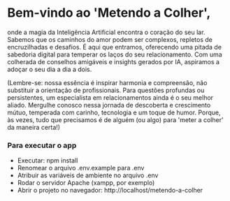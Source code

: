 # Bem-vindo ao 'Metendo a Colher', 

onde a magia da Inteligência Artificial encontra o coração do seu lar. 
Sabemos que os caminhos do amor podem ser complexos, repletos de encruzilhadas e desafios. 
É aqui que entramos, oferecendo uma pitada de sabedoria digital para temperar os laços do seu relacionamento. 
Com uma colherada de conselhos amigáveis e insights gerados por IA, aspiramos a adoçar o seu dia a dia a dois. 

(Lembre-se: nossa essência é inspirar harmonia e compreensão, não substituir a orientação de profissionais. Para questões profundas ou persistentes, 
um especialista em relacionamentos ainda é o seu melhor aliado. Mergulhe conosco nessa jornada de descoberta e crescimento mútuo, temperada com carinho, 
tecnologia e um toque de humor. Porque, às vezes, tudo que precisamos é de alguém (ou algo) para 'meter a colher' da maneira certa!)

### Para executar o app

- Executar: npm install
- Renomear o arquivo .env.example para .env
- Atribuir as variáveis de ambiente no arquivo .env
- Rodar o servidor Apache (xampp, por exemplo)
- Abrir o projeto no navegador: http://localhost/metendo-a-colher
